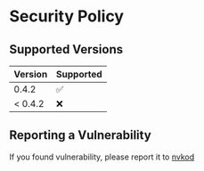 # Security Policy

## Supported Versions

| Version | Supported          |
|---------|--------------------|
| 0.4.2   | :white_check_mark: |
| < 0.4.2 | :x:                |

## Reporting a Vulnerability

If you found vulnerability, please report it to [nvkod](mailto:liswelus@gmail.com?subject=[GitHub]%20Vulnerability%20NvdocBundle)
